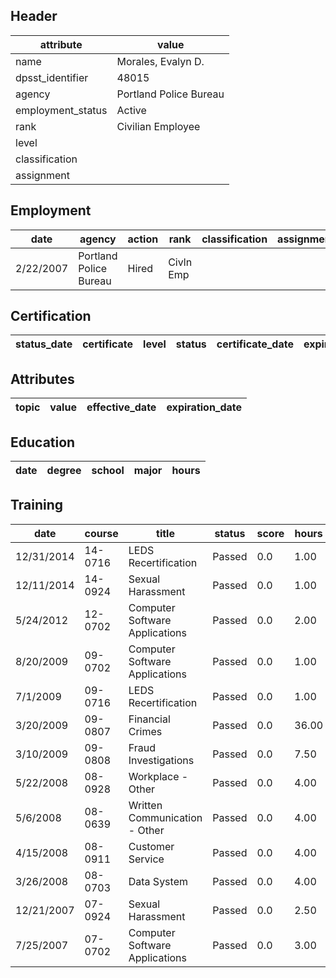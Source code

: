 ## Header
| attribute | value |
| --------- | ----- |
| name | Morales, Evalyn D. |
| dpsst_identifier | 48015 |
| agency | Portland Police Bureau |
| employment_status | Active |
| rank | Civilian Employee |
| level |  |
| classification |  |
| assignment |  |
## Employment
| date | agency | action | rank | classification | assignment |
| ---- | ------ | ------ | ---- | -------------- | ---------- |
| 2/22/2007 | Portland Police Bureau | Hired | Civln Emp |  |  |
## Certification
| status_date | certificate | level | status | certificate_date | expiration_date | probation_date |
| ----------- | ----------- | ----- | ------ | ---------------- | --------------- | -------------- |
## Attributes
| topic | value | effective_date | expiration_date |
| ----- | ----- | -------------- | --------------- |
## Education
| date | degree | school | major | hours |
| ---- | ------ | ------ | ----- | ----- |
## Training
| date | course | title | status | score | hours |
| ---- | ------ | ----- | ------ | ----- | ----- |
| 12/31/2014 | 14-0716 | LEDS Recertification | Passed | 0.0 | 1.00 |
| 12/11/2014 | 14-0924 | Sexual Harassment | Passed | 0.0 | 1.00 |
| 5/24/2012 | 12-0702 | Computer Software Applications | Passed | 0.0 | 2.00 |
| 8/20/2009 | 09-0702 | Computer Software Applications | Passed | 0.0 | 1.00 |
| 7/1/2009 | 09-0716 | LEDS Recertification | Passed | 0.0 | 1.00 |
| 3/20/2009 | 09-0807 | Financial Crimes | Passed | 0.0 | 36.00 |
| 3/10/2009 | 09-0808 | Fraud Investigations | Passed | 0.0 | 7.50 |
| 5/22/2008 | 08-0928 | Workplace - Other | Passed | 0.0 | 4.00 |
| 5/6/2008 | 08-0639 | Written Communication - Other | Passed | 0.0 | 4.00 |
| 4/15/2008 | 08-0911 | Customer Service | Passed | 0.0 | 4.00 |
| 3/26/2008 | 08-0703 | Data System | Passed | 0.0 | 4.00 |
| 12/21/2007 | 07-0924 | Sexual Harassment | Passed | 0.0 | 2.50 |
| 7/25/2007 | 07-0702 | Computer Software Applications | Passed | 0.0 | 3.00 |
